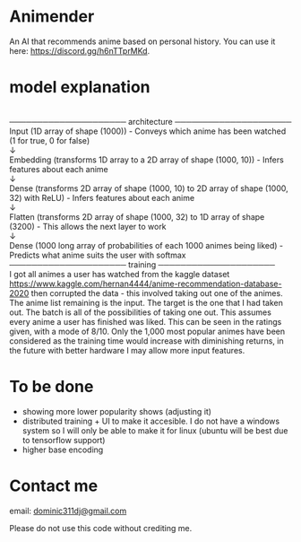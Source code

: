 # Animender
An AI that recommends anime based on personal history. You can use it here: https://discord.gg/h6nTTprMKd.

# model explanation
<br> ───────────────────── architecture ─────────────────────
<br> Input (1D array of shape (1000)) - Conveys which anime has been watched (1 for true, 0 for false)
<br> ↓
<br> Embedding (transforms 1D array to a 2D array of shape (1000, 10)) - Infers features about each anime
<br> ↓
<br> Dense (transforms 2D array of shape (1000, 10) to 2D array of shape (1000, 32) with ReLU) - Infers features about each anime
<br> ↓
<br> Flatten (transforms 2D array of shape (1000, 32) to 1D array of shape (3200) - This allows the next layer to work
<br> ↓
<br> Dense (1000 long array of probabilities of each 1000 animes being liked) - Predicts what anime suits the user with softmax
<br> ───────────────────── training ─────────────────────
<br> I got all animes a user has watched from the kaggle dataset https://www.kaggle.com/hernan4444/anime-recommendation-database-2020 then corrupted the data - this involved taking out one of the animes. The anime list remaining is the input. The target is the one that I had taken out. The batch is all of the possibilities of taking one out. This assumes every anime a user has finished was liked. This can be seen in the ratings given, with a mode of 8/10. Only the 1,000 most popular animes have been considered as the training time would increase with diminishing returns, in the future with better hardware I may allow more input features.

# To be done
* showing more lower popularity shows (adjusting it)
* distributed training + UI to make it accesible. I do not have a windows system so I will only be able to make it for linux (ubuntu will be best due to tensorflow support)
* higher base encoding

# Contact me
email: dominic311dj@gmail.com

Please do not use this code without crediting me.
